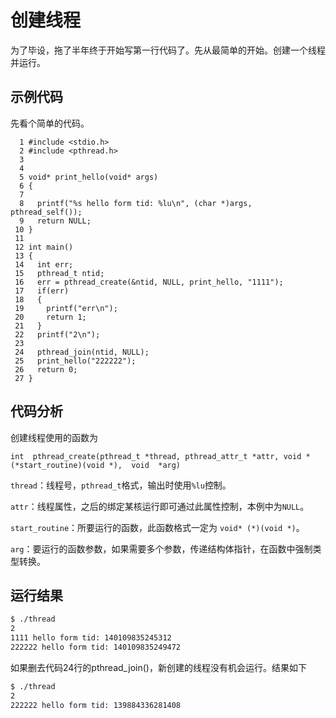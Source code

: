 # 创建线程
为了毕设，拖了半年终于开始写第一行代码了。先从最简单的开始。创建一个线程并运行。

## 示例代码
先看个简单的代码。

```
  1 #include <stdio.h>
  2 #include <pthread.h>
  3 
  4 
  5 void* print_hello(void* args)
  6 {
  7 
  8   printf("%s hello form tid: %lu\n", (char *)args, pthread_self());
  9   return NULL;
 10 }
 11 
 12 int main()
 13 {
 14   int err;
 15   pthread_t ntid;
 16   err = pthread_create(&ntid, NULL, print_hello, "1111");
 17   if(err)
 18   {
 19     printf("err\n");
 20     return 1;
 21   }
 22   printf("2\n");
 23  
 24   pthread_join(ntid, NULL);
 25   print_hello("222222");
 26   return 0;
 27 }

```

## 代码分析
创建线程使用的函数为

`int  pthread_create(pthread_t *thread, pthread_attr_t *attr, void *(*start_routine)(void *),  void  *arg)`

`thread`：线程号，`pthread_t`格式，输出时使用`%lu`控制。

`attr`：线程属性，之后的绑定某核运行即可通过此属性控制，本例中为`NULL`。

`start_routine`：所要运行的函数，此函数格式一定为 `void* (*)(void *)`。

`arg`：要运行的函数参数，如果需要多个参数，传递结构体指针，在函数中强制类型转换。

## 运行结果

```bash
$ ./thread                              
2
1111 hello form tid: 140109835245312
222222 hello form tid: 140109835249472
```

如果删去代码24行的pthread_join()，新创建的线程没有机会运行。结果如下
```bash
$ ./thread 
2
222222 hello form tid: 139884336281408
```
